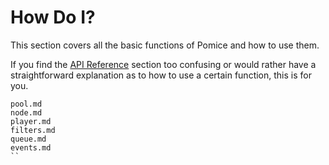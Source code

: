 # How Do I?

This section covers all the basic functions of Pomice and how to use them.

If you find the [API Reference](../api/index.md) section too confusing or would
rather have a straightforward explanation as to how to use a certain function,
this is for you.

```{toctree}
pool.md
node.md
player.md
filters.md
queue.md
events.md
``

